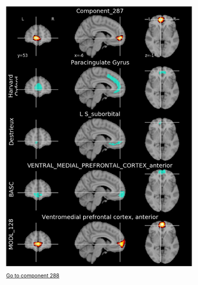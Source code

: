


![287](preliminary/287.jpg "Component 287")

[Go to component 288](https://parietal-inria.github.io/MODL_atlas/512/288 "Component 288")